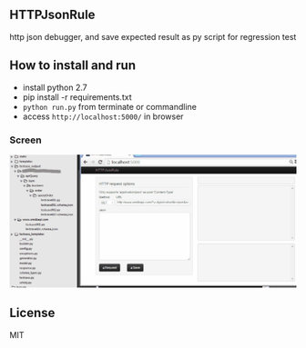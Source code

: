 ## HTTPJsonRule

http json debugger, and save expected result as py script for regression test

## How to install and run

* install python 2.7
* pip install -r requirements.txt
* `python run.py` from terminate or commandline
* access `http://localhost:5000/` in browser


### Screen

![Screen](docs/screen.gif)


## License
MIT
